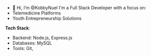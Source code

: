 - 👋 Hi, I’m @KobbyNuel
I'm a Full Stack Developer with a focus on:
- Telemedicine Platforms
- Youth Entrepreneurship Solutions

**Tech Stack**:
- Backend: Node.js, Express.js
- Databases: MySQL
- Tools: Git, 
<!---
KobbyNuel is a ✨ special ✨ repository because its `README.md` (this file) appears on your GitHub profile.
You can click the Preview link to take a look at your changes.
--->
